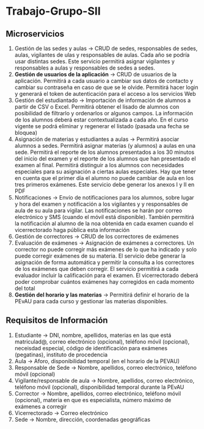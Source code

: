 # Trabajo-Grupo-SII

## Microservicios
1. Gestión de las sedes y aulas -> CRUD de sedes, responsables de sedes, aulas, vigilantes de ulas y responsables de aulas. Cada año se podría usar distintas sedes. Este servicio permitirá asignar vigilantes y responsables a aulas y responsables de sedes a sedes.
2. **Gestión de usuarios de la aplicación** -> CRUD de usuarios de la aplicación. Permitirá a cada usuario a cambiar sus datos de contacto y cambiar su contraseña en caso de que se le olvide. Permitirá hacer login y generará el token de autenticación para el acceso a los servicios Web
3. Gestión del estudiantado	-> Importación de información de alumnos a partir de CSV o Excel. Permitirá obtener el lisado de alumnos con posibilidad de filtrarlo y ordenarlos or algunos campos. La información de los alumnos deberá estar contextualizada a cada año. En el curso vigente se podrá eliminar y regenerar el listado (pasada una fecha se bloquea)
4. Asignación de materias y estudiantes a aulas	-> Permitirá asociar alumnos a sedes. Permitirá asignar materias (y alumnos) a aulas en una sede. Permitirá el reporte de los alumnos presentados a los 30 minutos del inicio del examen y el reporte de los alumnos que han presentado el examen al final. Permitirá distinguir a los alumnos con necesidades especiales para su asignación a ciertas aulas especiales. Hay que tener en cuenta que el primer día el alumno no puede cambiar de aula en los tres primeros exámenes. Este servicio debe generar los anexos I y II en PDF
5. Notificaciones -> Envío de notificaciones para los alumnos, sobre lugar y hora del examen y notificación a los vigilantes y y responsables de aula de su aula para vigilar. Las notificaciones se harán por correo electrónico y SMS (cuando el móvil está disponible). También permitirá la notificación al alumno de la noa obtenida en cada examen cuando el vicerrectorado haga pública esta información
6. Gestión de correctores	-> CRUD de los correctores de exámenes
7. Evaluación de exámenes	-> Asignación de exámenes a correctores. Un corrector no puede corregir más exámenes de lo que ha indicado y solo puede corregir exámenes de su materia. El servicio debe generar la asignación de forma automática y permitir la consulta a los correctores de los exámenes que deben corregir. El servicio permitirá a cada evaluador incluir la calificación para el examen. El vicerrectorado deberá poder comprobar cuántos exámenes hay corregidos en cada momento del total
8. **Gestión del horario y las materias**	-> Permitirá definir el horario de la PEvAU para cada curso y gestionar las materias disponibles.

## Requisitos de Información
1. Estudiante -> DNI, nombre, apellidos, materias en las que está matriculad@, correo electrónico (opcional), teléfono móvil (opcional), neceisdad especial, código de identificación para exámenes (pegatinas), instituto de procedencia
2. Aula -> Aforo, disponibilidad temporal (en el horario de la PEVAU)
3. Responsable de Sede -> Nombre, apellidos, correo electrónico, teléfono móvil (opcional)
4. Vigilante/responsable de aula -> Nombre, apellidos, correo electrónico, teléfono móvil (opcional), disponibilidad temporal durante la PEvAU
5. Corrector -> Nombre, apellidos, correo electrónico, teléfono móvil (opcional), materia en que es especialista, número máximo de exámenes a corregir
6. Vicerrectorado -> Correo electrónico
7. Sede -> Nombre, dirección, coordenadas geográficas
